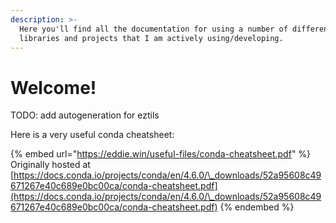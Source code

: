 ```yaml
---
description: >-
  Here you'll find all the documentation for using a number of different
  libraries and projects that I am actively using/developing.
---
```


# Welcome!

TODO: add autogeneration for eztils

Here is a very useful conda cheatsheet:

{% embed url="https://eddie.win/useful-files/conda-cheatsheet.pdf" %}
Originally hosted at [https://docs.conda.io/projects/conda/en/4.6.0/\_downloads/52a95608c49671267e40c689e0bc00ca/conda-cheatsheet.pdf](https://docs.conda.io/projects/conda/en/4.6.0/\_downloads/52a95608c49671267e40c689e0bc00ca/conda-cheatsheet.pdf)
{% endembed %}
